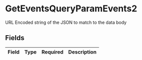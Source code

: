# GetEventsQueryParamEvents2

URL Encoded string of the JSON to match to the data body


## Fields

| Field       | Type        | Required    | Description |
| ----------- | ----------- | ----------- | ----------- |